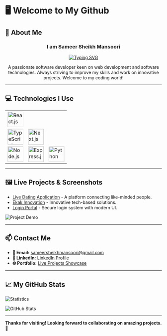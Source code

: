 # 🖥️ Welcome to My Github

## 💾 About Me  
<div align="center">
  <h3>I am Sameer Sheikh Mansoori</h3>
  <a href="https://git.io/typing-svg">
    <img src="https://readme-typing-svg.demolab.com?font=Fira+Code&pause=1&center=true&vCenter=true&random=true&width=435&lines=full+stack+developer;problem+solver;freelancer" alt="Typing SVG" />
  </a>
  <p>A passionate software developer keen on web development and software technologies. Always striving to improve my skills and work on innovative projects. Welcome to my coding world!</p>
</div>

---

## 💻 Technologies I Use  



<div align="center">
  <table>
    <tr>
      <td><img src="https://cdn.jsdelivr.net/gh/devicons/devicon/icons/react/react-original.svg" alt="React.js" width="50" height="50"/></td>
    </tr>
    <tr>
      <td><img src="https://cdn.jsdelivr.net/gh/devicons/devicon/icons/typescript/typescript-original.svg" alt="TypeScript" width="50" height="50"/></td>
      <td><img src="https://cdn.jsdelivr.net/gh/devicons/devicon/icons/nextjs/nextjs-original.svg" alt="Next.js" width="50" height="50"/></td>
    </tr>
    <tr>
      <td><img src="https://cdn.jsdelivr.net/gh/devicons/devicon/icons/nodejs/nodejs-original.svg" alt="Node.js" width="50" height="50"/></td>
      <td><img src="https://cdn.jsdelivr.net/gh/devicons/devicon/icons/express/express-original.svg" alt="Express.js" width="50" height="50"/></td>
      <td><img src="https://cdn.jsdelivr.net/gh/devicons/devicon/icons/python/python-original.svg" alt="Python" width="50" height="50"/></td>
    </tr>
  </table>
</div>

---

## 🖼️ Live Projects & Screenshots  
- [Live Dating Application](https://live-dating-application.onrender.com/) - A platform connecting like-minded people.
- [Ekak Innovation](https://ekak-innovation-2.vercel.app/) - Innovative tech-based solutions.
- [Login Portal](https://tubular-bavarois-a8c7fc.netlify.app/login) - Secure login system with modern UI.

![Project Demo](https://media.giphy.com/media/xT0xeJpnrWC4XWblEk/giphy.gif)  

---

## 📫 Contact Me  
- **📧 Email:** sameersheikhmansoori@gmail.com  
- **💼 LinkedIn:** [LinkedIn Profile](https://www.linkedin.com/in/sameer-sheikh-mansoori)  
- **🌐 Portfolio:** [Live Projects Showcase](https://showoffsameer.netlify.app/)  

---

## 📈 My GitHub Stats  
![Statistics](https://raw.githubusercontent.com/7oSkaaa/7oSkaaa/main/Images/Statistics.gif)  

![GitHub Stats](https://github-readme-stats.vercel.app/api?username=sameer1sheikh2mansoori3&show_icons=true&theme=radical)  




---

**Thanks for visiting! Looking forward to collaborating on amazing projects. 🚀**
